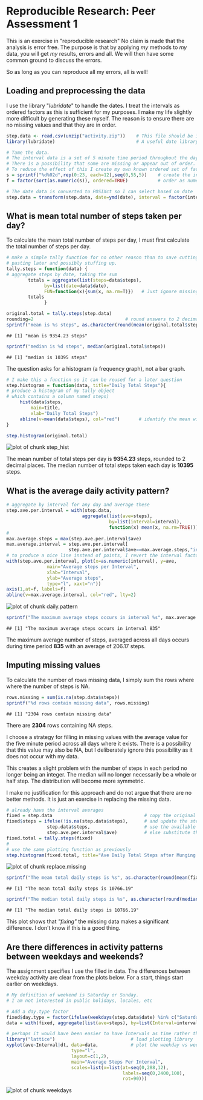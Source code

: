 # Reproducible Research: Peer Assessment 1

This is an exercise in "reproducible research"
No claim is made that the analysis is error free.
The purpose is that by applying _my_ methods to _my_ data, you will get _my_ results, errors and all.
We will then have some common ground to discuss the errors.

So as long as you can reproduce all my errors, all is well!
## Loading and preprocessing the data
I use the library "_lubridate_" to handle the dates. I treat the intervals as ordered factors as this is sufficient for my purposes.
I make my life slightly more difficult by generating these myself. The reason is to ensure there are no missing values and that they are in order.


```r
step.data <- read.csv(unzip("activity.zip"))    # This file should be in the local directory
library(lubridate)                              # A useful date library

# Tame the data.
# The interval data is a set of 5 minute time period throughout the day.
# There is a possibility that some are missing or appear out of order.
# To reduce the effect of this I create my own known ordered set of factors.
s = sprintf("%d%02d",rep(0:23, each=12),seq(0,55,5))    # create the intervals
f = factor(sort(as.numeric(s)), ordered=TRUE)           # order as numeric. 0 5 10 ...

# The date data is converted to POSIXct so I can select based on date
step.data = transform(step.data, date=ymd(date), interval = factor(interval, levels=f))
```



## What is mean total number of steps taken per day?
To calculate the mean total number of steps per day, I must first calculate the total number of steps per day.

```r
# make a simple tally function for no other reason than to save cutting and
# pasting later and possibly stuffing up.
tally.steps = function(data) {
# aggregate steps by date, taking the sum
        totals = aggregate(list(steps=data$steps), 
              by=list(date=data$date), 
              FUN=function(x){sum(x, na.rm=T)})   # Just ignore missing values
        totals
              }

original.total = tally.steps(step.data)
rounding=2                                  # round answers to 2 decimal places
sprintf("mean is %s steps", as.character(round(mean(original.total$steps), rounding)))
```

```
## [1] "mean is 9354.23 steps"
```

```r
sprintf("median is %d steps", median(original.total$steps))
```

```
## [1] "median is 10395 steps"
```


The question asks for a histogram (a frequency graph), not a bar graph.


```r
# I make this a function so it can be reused for a later question
step.histogram = function(data, title="Daily Total Steps"){
# produce a histogram of my tally object
# which contains a column named steps)
     hist(data$steps,
         main=title,
         xlab="Daily Total Steps")
     abline(v=mean(data$steps), col="red")       # identify the mean with a vertical line
}

step.histogram(original.total)
```

![plot of chunk step_hist](figure/step_hist.png) 


The mean number of total steps per day is __9354.23__ steps, rounded to 2 decimal places.
The median number of total steps taken each day is __10395__ steps.


## What is the average daily activity pattern?


```r
# aggregate by interval for any day and average these
step.ave.per.interval = with(step.data,
                            aggregate(list(ave=steps),
                                      by=list(interval=interval), 
                                      function(x) mean(x, na.rm=TRUE)))
# 
max.average.steps = max(step.ave.per.interval$ave)
max.average.interval = step.ave.per.interval[
                       step.ave.per.interval$ave==max.average.steps,"interval"]
# to produce a nice line instead of points, I revert the interval factors back to numeric
with(step.ave.per.interval, plot(x=as.numeric(interval), y=ave, 
               main="Average steps per Interval",
               xlab="Interval",
               ylab="Average steps",
               type="l", xaxt="n"))
axis(1,at=f, labels=f)
abline(v=max.average.interval, col="red", lty=2)
```

![plot of chunk daily.pattern](figure/daily.pattern.png) 

```r
sprintf("The maximum average steps occurs in interval %s", max.average.interval)
```

```
## [1] "The maximum average steps occurs in interval 835"
```

The maximum average number of steps, averaged across all days occurs during time period __835__ with an average of 206.17 steps.


## Imputing missing values
To calculate the number of rows missing data, I simply sum the rows where where the number of steps is NA.


```r
rows.missing = sum(is.na(step.data$steps))
sprintf("%d rows contain missing data", rows.missing)
```

```
## [1] "2304 rows contain missing data"
```
There are __2304__ rows containing NA steps.

I choose a strategy for filling in missing values with the average value for the five minute period across all days where it exists.
There is a possibility that this value may also be NA, but I deliberately ignore this possibility as it does not occur with my data.

This creates a slight problem with the number of steps in each period no longer being an integer.
The median will no longer necessarily be a whole or half step.
The distribution will become more symmetric.

I make no justification for this approach and do not argue that there are no better methods.
It is just an exercise in replacing the missing data.


```r
# already have the interval averages 
fixed = step.data                                  # copy the original data.frame
fixed$steps = ifelse(!is.na(step.data$steps),      # and update the steps column 
               step.data$steps,                    # use the available data if present
               step.ave.per.interval$ave)          # else substitute the average for this interval.
fixed.total = tally.steps(fixed)
#
# use the same plotting function as previously
step.histogram(fixed.total, title="Ave Daily Total Steps after Munging Data")                        
```

![plot of chunk replace.missing](figure/replace.missing.png) 

```r
sprintf("The mean total daily steps is %s", as.character(round(mean(fixed.total$steps), rounding)))
```

```
## [1] "The mean total daily steps is 10766.19"
```

```r
sprintf("The median total daily steps is %s", as.character(round(median(fixed.total$steps), rounding)))
```

```
## [1] "The median total daily steps is 10766.19"
```
This plot shows that _"fixing"_ the missing data makes a significant difference.
I don't know if this is a good thing.
## Are there differences in activity patterns between weekdays and weekends?
The assignment specifies I use the filled in data.
The differences between weekday activity are clear from the plots below.
For a start, things start earlier on weekdays.


```r
# My definition of weekend is Saturday or Sunday.
# I am not interested in public holidays, locales, etc

# Add a day.type factor
fixed$day.type = factor(ifelse(weekdays(step.data$date) %in% c("Saturday", "Sunday"), "weekend","weekday"))
data = with(fixed, aggregate(list(ave=steps), by=list(Interval=interval, dt=day.type), FUN=mean))

# perhaps it would have been easier to have Intervals as time rather than factors.
library("lattice")                            # load plotting library
xyplot(ave~Interval|dt, data=data,            # plot the weekday vs weekend data
                        type="l", 
                        layout=c(1,2), 
                        main="Average Steps Per Interval",
                        scales=list(x=list(at=seq(0,288,12), 
                                           labels=seq(0,2400,100), 
                                           rot=90)))
```

![plot of chunk weekdays](figure/weekdays.png) 
